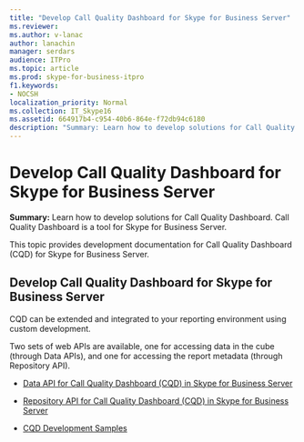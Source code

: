 ```yaml
---
title: "Develop Call Quality Dashboard for Skype for Business Server"
ms.reviewer: 
ms.author: v-lanac
author: lanachin
manager: serdars
audience: ITPro
ms.topic: article
ms.prod: skype-for-business-itpro
f1.keywords:
- NOCSH
localization_priority: Normal
ms.collection: IT_Skype16
ms.assetid: 664917b4-c954-40b6-864e-f72db94c6180
description: "Summary: Learn how to develop solutions for Call Quality Dashboard. Call Quality Dashboard is a tool for Skype for Business Server."
---
```


# Develop Call Quality Dashboard for Skype for Business Server
 
**Summary:** Learn how to develop solutions for Call Quality Dashboard. Call Quality Dashboard is a tool for Skype for Business Server.
  
This topic provides development documentation for Call Quality Dashboard (CQD) for Skype for Business Server.
  
## Develop Call Quality Dashboard for Skype for Business Server

CQD can be extended and integrated to your reporting environment using custom development. 
  
Two sets of web APIs are available, one for accessing data in the cube (through Data APIs), and one for accessing the report metadata (through Repository API). 
  
- [Data API for Call Quality Dashboard (CQD) in Skype for Business Server](data-api.md)
    
- [Repository API for Call Quality Dashboard (CQD) in Skype for Business Server](repository-api.md)
    
- [CQD Development Samples](cqd-development-samples.md)
    


